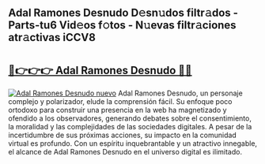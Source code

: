 ## Adal Ramones Desnudo D𝚎sn𝚞dos filtr𝚊dos - Parts-tu6 Vid𝚎os f𝚘tos - N𝚞evas filtr𝚊ciones atr𝚊ctivas iCCV8

# <h2><a href="http://mb02f1.tromn.icu/?c=Adal+Ramones+Desnudo">🔗👉👉👉 Adal Ramones Desnudo 🔗🔗</a></h2>

[![Adal Ramones Desnudo nuevo](https://i.imgur.com/pEAQMta.gif)](http://mb02f1.tromn.icu/?c=Adal+Ramones+Desnudo)
Adal Ramones Desnudo, un personaje complejo y polarizador, elude la comprensión fácil. Su enfoque poco ortodoxo para construir una presencia en la web ha magnetizado y ofendido a los observadores, generando debates sobre el consentimiento, la moralidad y las complejidades de las sociedades digitales. A pesar de la incertidumbre de sus próximas acciones, su impacto en la comunidad virtual es profundo. Con un espíritu inquebrantable y un atractivo innegable, el alcance de Adal Ramones Desnudo en el universo digital es ilimitado.
